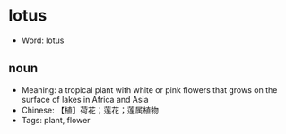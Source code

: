 # lotus

- Word: lotus

## noun

- Meaning: a tropical plant with white or pink flowers that grows on the surface of lakes in Africa and Asia
- Chinese: 【植】荷花；莲花；莲属植物
- Tags: plant, flower

